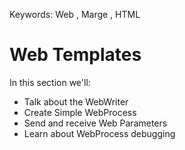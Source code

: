 ﻿Keywords: Web , Marge , HTML

# Web Templates

In this section we'll:

* Talk about the WebWriter
* Create Simple WebProcess
* Send and receive Web Parameters
* Learn about WebProcess debugging
